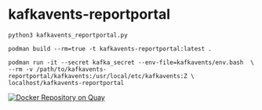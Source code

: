 # kafkavents-reportportal
```
python3 kafkavents_reportportal.py

podman build --rm=true -t kafkavents-reportportal:latest .

podman run -it --secret kafka_secret --env-file=kafkavents/env.bash  \
--rm -v /path/to/kafkavents-reportportal/kafkavents:/usr/local/etc/kafkavents:Z \
localhost/kafkavents-reportportal
```

[![Docker Repository on Quay](https://quay.io/repository/loadtheaccumulator/kafkavents-reportportal/status "Docker Repository on Quay")](https://quay.io/repository/loadtheaccumulator/kafkavents-reportportal)

